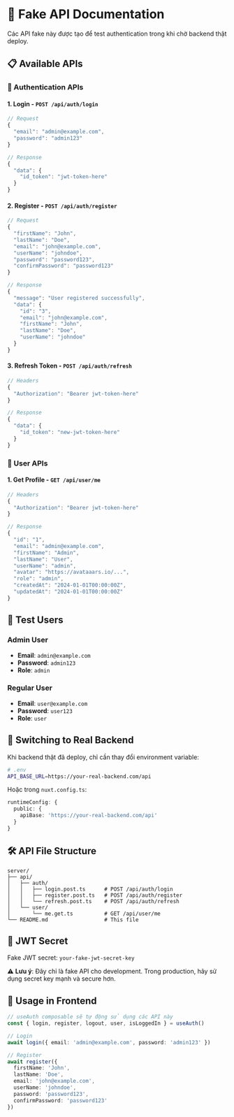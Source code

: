 # 🔧 Fake API Documentation

Các API fake này được tạo để test authentication trong khi chờ backend thật deploy.

## 📋 Available APIs

### 🔐 Authentication APIs

#### 1. Login - `POST /api/auth/login`
```typescript
// Request
{
  "email": "admin@example.com",
  "password": "admin123"
}

// Response
{
  "data": {
    "id_token": "jwt-token-here"
  }
}
```

#### 2. Register - `POST /api/auth/register`
```typescript
// Request
{
  "firstName": "John",
  "lastName": "Doe",
  "email": "john@example.com",
  "userName": "johndoe",
  "password": "password123",
  "confirmPassword": "password123"
}

// Response
{
  "message": "User registered successfully",
  "data": {
    "id": "3",
    "email": "john@example.com",
    "firstName": "John",
    "lastName": "Doe",
    "userName": "johndoe"
  }
}
```

#### 3. Refresh Token - `POST /api/auth/refresh`
```typescript
// Headers
{
  "Authorization": "Bearer jwt-token-here"
}

// Response
{
  "data": {
    "id_token": "new-jwt-token-here"
  }
}
```

### 👤 User APIs

#### 1. Get Profile - `GET /api/user/me`
```typescript
// Headers
{
  "Authorization": "Bearer jwt-token-here"
}

// Response
{
  "id": "1",
  "email": "admin@example.com",
  "firstName": "Admin",
  "lastName": "User",
  "userName": "admin",
  "avatar": "https://avataaars.io/...",
  "role": "admin",
  "createdAt": "2024-01-01T00:00:00Z",
  "updatedAt": "2024-01-01T00:00:00Z"
}
```

## 👥 Test Users

### Admin User
- **Email**: `admin@example.com`
- **Password**: `admin123`
- **Role**: `admin`

### Regular User  
- **Email**: `user@example.com`
- **Password**: `user123`
- **Role**: `user`

## 🔄 Switching to Real Backend

Khi backend thật đã deploy, chỉ cần thay đổi environment variable:

```bash
# .env
API_BASE_URL=https://your-real-backend.com/api
```

Hoặc trong `nuxt.config.ts`:
```typescript
runtimeConfig: {
  public: {
    apiBase: 'https://your-real-backend.com/api'
  }
}
```

## 🛠️ API File Structure

```
server/
├── api/
│   ├── auth/
│   │   ├── login.post.ts      # POST /api/auth/login
│   │   ├── register.post.ts   # POST /api/auth/register
│   │   └── refresh.post.ts    # POST /api/auth/refresh
│   └── user/
│       └── me.get.ts          # GET /api/user/me
└── README.md                  # This file
```

## 🔑 JWT Secret

Fake JWT secret: `your-fake-jwt-secret-key`

⚠️ **Lưu ý**: Đây chỉ là fake API cho development. Trong production, hãy sử dụng secret key mạnh và secure hơn.

## 🚀 Usage in Frontend

```typescript
// useAuth composable sẽ tự động sử dụng các API này
const { login, register, logout, user, isLoggedIn } = useAuth()

// Login
await login({ email: 'admin@example.com', password: 'admin123' })

// Register
await register({
  firstName: 'John',
  lastName: 'Doe', 
  email: 'john@example.com',
  userName: 'johndoe',
  password: 'password123',
  confirmPassword: 'password123'
})
```
